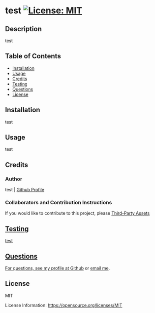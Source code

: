 
# test [![License: MIT](https://img.shields.io/badge/License-MIT-yellow.svg)](https://opensource.org/licenses/MIT)
            
## Description
<p>test</p>
            
## Table of Contents
- [Installation](#installation)
- [Usage](#usage)
- [Credits](#credits)
- [Testing](#testing)
- [Questions](#questions)
- [License](#license)
            
## Installation
<p>test</p>
            
## Usage
<p>test</p>
            
## Credits

### Author
<p>test | <a href="test">Github Profile</a></p>
        
### Collaborators and Contribution Instructions

<p>If you would like to contribute to this project, please <a href="mailto:test>email me</a>.</p>
            
### Third-Party Assets


## Testing
<p>test</p>

## Questions
<p>For questions, see my profile at <a href="test">Github</a> or <a href="mailto:test">email me</a>.</p>
            
## License
<p>MIT</p>
<p>License Information: <a href="https://opensource.org/licenses/MIT">https://opensource.org/licenses/MIT</a></p>